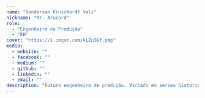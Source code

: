 ```yaml
---
name: "Vanderson Kruschardt Volz"
nickname: "Mr. Arucard"
role:
  - "Engenheiro de Produção"
  - "RH"
cover: "https://i.imgur.com/kLZpSGf.png"
media:
  - website: ""
  - facebook: ""
  - medium: ""
  - github: ""
  - linkedin: ""
  - email: ""
description: "Futuro engenheiro de produção. Viciado em séries históricas (Vikings > Game of Thrones). Gosto de pesquisar documentos antigos e tal. Fã da cultura germânica em geral. E o mais importante que tu precisas saber sobre mim: GREMISTA FANÁTICO!"
---
```

